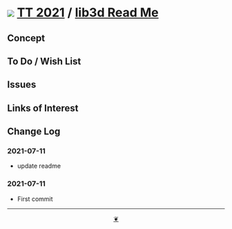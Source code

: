 # [![](https://pushme-pullyou.github.io/tootoo-2021/lib/assets/icons/mark-github.svg )](https://github.com/pushme-pullyou/tootoo-2021/ "Source code on GitHub" ) [TT 2021]( https://pushme-pullyou.github.io/tootoo-2021/ "Home page" ) / [lib3d Read Me]( https://pushme-pullyou.github.io/tootoo-2021/#lib3d/README.md)


<!--@@@
<div class=iframe-resize ><iframe src=https://pushme-pullyou.github.io/tootoo-2021/lib3d/0-basic-threejs/ height=100% width=100% ></iframe></div>
_" Basic Three.js" in a resizable window. One finger to rotate. Two to zoom._


### Full Screen: [" Basic Three.js"]( https://pushme-pullyou.github.io/tootoo-2021/lib3d/0-basic-threejs/)
@@@-->


## Concept


## To Do / Wish List


## Issues


## Links of Interest


## Change Log

### 2021-07-11

* update readme

### 2021-07-11

* First commit


***

<center title="Hello! Click me to go up to the top" ><a class=aDingbat href=javascript:window.scrollTo(0,0);> ❦ </a></center>
